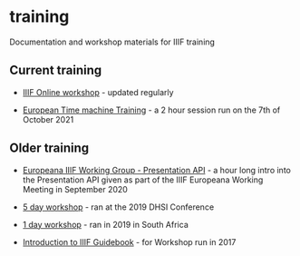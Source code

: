# training
Documentation and workshop materials for IIIF training

## Current training

* [IIIF Online workshop](iiif-online-workshop/index.html) - updated regularly 

* [European Time machine Training](time_machine/index.html) - a 2 hour session run on the 7th of October 2021

## Older training

* [Europeana IIIF Working Group - Presentation API](presentation-api/index.html) - a hour long intro into the Presentation API given as part of the IIIF Europeana Working Meeting in September 2020

* [5 day workshop](iiif-5-day-workshop/index.html) - ran at the 2019 DHSI Conference

* [1 day workshop](iiif-1-day-workshop/index.html) - ran in 2019 in South Africa

* [Introduction to IIIF Guidebook](intro-to-iiif/index.html) - for Workshop run in 2017
